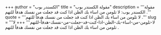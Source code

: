 +++
author = "الكسندر بوب"
title = "مقولة الكسندر بوب"
description = '''مقولة الكسندر بوب: لا تلومن من اساء بك الظن اذا كنت قد جعلت من نفسك هدفاً للتهم .'''
quote = '''لا تلومن من اساء بك الظن اذا كنت قد جعلت من نفسك هدفاً للتهم .'''
slug = '''لا-تلومن-من-اساء-بك-الظن-اذا-كنت-قد-جعلت-من-نفسك-هدفاً-للتهم'''
+++
لا تلومن من اساء بك الظن اذا كنت قد جعلت من نفسك هدفاً للتهم .
